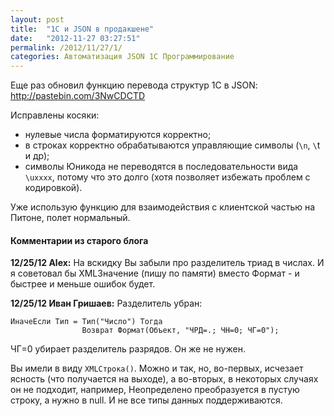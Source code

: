 ```yaml
---
layout: post
title:  "1С и JSON в продакшене"
date:   "2012-11-27 03:27:51"
permalink: /2012/11/27/1/
categories: Автоматизация JSON 1С Программирование
---
```


Еще раз обновил функцию перевода структур 1С в JSON: http://pastebin.com/3NwCDCTD

Исправлены косяки:

- нулевые числа форматируются корректно;
- в строках корректно обрабатываются управляющие символы (`\n`, `\`t и
  др);
- символы Юникода не переводятся в последовательности вида `\uxxxx`,
  потому что это долго (хотя позволяет избежать проблем с кодировкой).

Уже использую функцию для взаимодействия с клиентской частью на
Питоне, полет нормальный.


#### Комментарии из старого блога


**12/25/12 Alex:** На вскидку Вы забыли про разделитель триад в
  числах. И я советовал бы XMLЗначение (пишу по памяти) вместо
  Формат - и быстрее и меньше ошибок будет.


**12/25/12 Иван Гришаев:** Разделитель убран:

~~~
ИначеЕсли Тип = Тип("Число") Тогда
                Возврат Формат(Объект, "ЧРД=.; ЧН=0; ЧГ=0");
~~~

ЧГ=0 убирает разделитель разрядов. Он же не нужен.

Вы имели в виду `XMLСтрока()`. Можно и так, но, во-первых, исчезает
ясность (что получается на выходе), а во-вторых, в некоторых случаях
он не подходит, например, Неопределено преобразуется в пустую строку,
а нужно в null. И не все типы данных поддерживаются.
